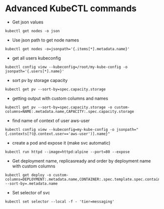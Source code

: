 # Advanced KubeCTL commands

- Get json values
```
kubectl get nodes -o json
```

- Use json path to get node names
```
kubectl get nodes -o=jsonpath='{.items[*].metadata.name}'
```

- get all users kubeconfig
```
kubectl config view --kubeconfig=/root/my-kube-config -o jsonpath='{.users[*].name}'
```

- sort pv by storage capacity
```
kubectl get pv --sort-by=spec.capacity.storage
```

- getting output with custom columns and names
```
kubectl get pv --sort-by=spec.capacity.storage -o custom-columns=NAME:.metadata.name,CAPACITY:.spec.capacity.storage
```

- find name of context of user aws-user
```
kubectl config view --kubeconfig=my-kube-config -o jsonpath="{.contexts[?(@.context.user=='aws-user')].name}"
```

- create a pod and expose it (make svc automatic)
```
kubectl run httpd --image=httpd:alpine --port=80 --expose
```

- Get deployment name, replicasready and order by deployment name with custom columns
```
kubectl get deploy -o custom-columns=DEPLOYMENT:.metadata.name,CONTAINER:.spec.template.spec.containers[0].image,REPLICAS_READY:.status.readyReplicas --sort-by=.metadata.name
```

- Set selector of svc
```
kubectl set selector --local -f - 'tier=messaging'
```
